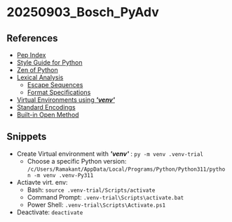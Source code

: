 # 20250903_Bosch_PyAdv

## References
* [Pep Index](https://peps.python.org/#)
* [Style Guide for Python](https://peps.python.org/pep-0008/)
* [Zen of Python](https://peps.python.org/pep-0020/)
* [Lexical Analysis](https://docs.python.org/3.11/reference/lexical_analysis.html#lexical-analysis)
    * [Escape Sequences](https://docs.python.org/3.11/reference/lexical_analysis.html#escape-sequences)
    * [Format Specifications](https://docs.python.org/3.11/library/string.html#format-specification-mini-language)
* [Virtual Environments using __*'venv'*__ ](https://docs.python.org/3/library/venv.html#module-venv)
* [Standard Encodings](https://docs.python.org/3/library/codecs.html)
* [Built-in Open Method](https://docs.python.org/3/library/functions.html#open)

## Snippets
* Create Virtual environment with __*'venv'*__ : `py -m venv .venv-trial`
    * Choose a specific Python version: `/c/Users/Ramakant/AppData/Local/Programs/Python/Python311/python -m venv .venv-Py311`
* Actiavte virt. env:
    * Bash: `source .venv-trial/Scripts/activate`
    * Command Prompt: `.venv-trial\Scripts\activate.bat`
    * Power Shell: `.venv-trial\Scripts\Activate.ps1`
* Deactivate: `deactivate`